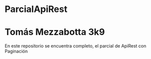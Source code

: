 # ParcialApiRest
# Tomás Mezzabotta 3k9
En este repositorio se encuentra completo, el parcial de ApiRest con Paginación
